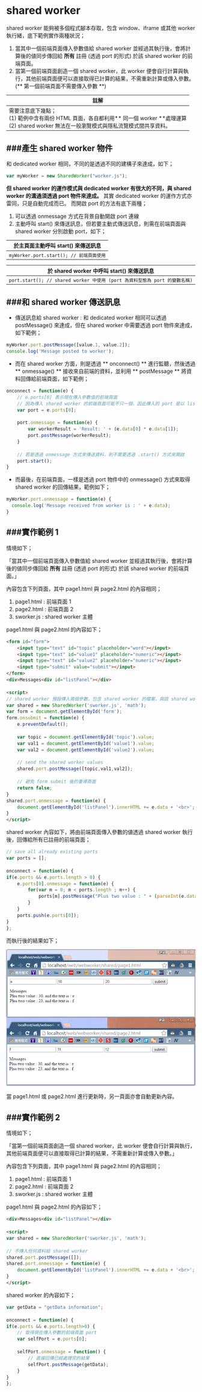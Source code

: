 # shared worker

<script type="text/javascript" src="gitbook/app.js"></script>
<script type="text/javascript" src="js/general.js"></script>

shared worker 能夠被多個程式腳本存取，包含 window、iframe 或其他 worker 執行緒，底下範例實作兩種狀況；
1. 當其中一個前端頁面傳入參數值給 shared worker 並經過其執行後，會將計算後的値同步傳回給 **所有** 註冊 (透過 port 的形式) 於該 shared worker 的前端頁面。
2. 當第一個前端頁面創造一個 shared worker，此 worker 便會自行計算與執行，其他前端頁面便可以直接取得已計算的結果，不需重新計算或傳入參數。(** 第一個前端頁面不需要傳入參數 **)


| 註解 |
| -- |
| 需要注意底下幾點；<br>(1) 範例中含有兩份 HTML 頁面，各自都利用** 同一個 worker **處理運算<br>(2) shared worker 無法在一般瀏覽模式與隱私流覽模式間共享資料。 |

###產生 shared worker 物件
---
和 dedicated worker 相同，不同的是透過不同的建構子來達成，如下；

```Javascript
var myWorker = new SharedWorker("worker.js");
```

**但 shared worker 的運作模式與 dedicated worker 有很大的不同，與 shared worker 的溝通須透過 port 物件來達成。** 其實 dedicated worker 的運作方式亦雷同，只是自動完成而已。
而開啟 port 的方法有底下兩種；

1. 可以透過 onmessage 方式在背景自動開啟 port 連線
2. 主動呼叫 start() 來傳送訊息，但若要主動式傳送訊息，則需在前端頁面與 shared worker 分別啟動 port，如下；

| 於主頁面主動呼叫 start() 來傳送訊息 |
| -- |
| ```myWorker.port.start(); // 前端頁面使用``` |

| 於 shared worker 中呼叫 start() 來傳送訊息 |
| -- |
| ```port.start(); // shared worker 中使用 (port 為資料型態為 port 的變數名稱)``` |

###和 shared worker 傳送訊息
---

* 傳送訊息給 shared worker : 和 dedicated worker 相同可以透過 postMessage() 來達成，但在 shared worker 中需要透過 port 物件來達成，如下範例；

```Javascript
myWorker.port.postMessage([value.1, value.2]);
console.log('Message posted to worker');
```
 
* 而在 shared worker 方面，則是透過 ** onconnect() ** 進行監聽，然後透過 ** onmessage() ** 接收來自前端的資料，並利用 ** postMessage ** 將資料回傳給前端頁面，如下範例；

```Javascript
onconnect = function(e) {
    // e.ports[0] 表示現在傳入參數值的前端頁面
    // 因為傳入 shared worker 的前端頁面可能不只一個，因此傳入的 port 是以 list 方式表示
	var port = e.ports[0];
    
	port.onmessage = function(e) {
		var workerResult = 'Result: ' + (e.data[0] * e.data[1]);
		port.postMessage(workerResult);
	}
    
    // 若是透過 onmessage 方式來傳送資料，則不需要透過 .start() 方式來開啟
	port.start(); 
}
```

* 而最後，在前端頁面，一樣是透過 port 物件中的 onmessage() 方式來取得 shared worker 的回傳結果，範例如下；

```Javascript
myWorker.port.onmessage = function(e) {
  console.log('Message received from worker is : ' + e.data);
}
```

###實作範例 1
---
情境如下；

「當其中一個前端頁面傳入參數值給 shared worker 並經過其執行後，會將計算後的値同步傳回給 **所有** 註冊 (透過 port 的形式) 於該 shared worker 的前端頁面。」

內容包含下列頁面，其中 page1.html 與 page2.html 的內容相同；

1. page1.html : 前端頁面 1
2. page2.html : 前端頁面 2
3. sworker.js : shared worker 主體

page1.html 與 page2.html 的內容如下；

```Html
<form id="form">
	<input type="text" id="topic" placeholder="word"></input>
	<input type="text" id="value1" placeholder="numeric"></input>
	<input type="text" id="value2" placeholder="numeric"></input>
	<input type="submit" value="submit"></input>
</form>
<div>Messages<div id="listPanel"></div>

<script>
// shared worker 預設傳入兩個參數，包含 shared worker 的檔案，與該 shared worker 的名稱
var shared = new SharedWorker('sworker.js', 'math');
var form = document.getElementById('form');
form.onsubmit = function(e) {
	e.preventDefault();
	
	var topic = document.getElementById('topic').value;
	var val1 = document.getElementById('value1').value;
	var val2 = document.getElementById('value2').value;
	
	// send the shared worker values
	shared.port.postMessage([topic,val1,val2]);
	
    // 避免 form submit 後的重導頁面
	return false;
}
shared.port.onmessage = function(e) {
	document.getElementById('listPanel').innerHTML += e.data + '<br>';
}
</script>
```

shared worker 內容如下，將由前端頁面傳入參數的値透過 shared worker 執行後，回傳給所有已註冊的前端頁面；

```Javascript
// save all already existing ports
var ports = [];

onconnect = function(e) {
if(e.ports && e.ports.length > 0) {
	e.ports[0].onmessage = function(e) {
		for(var m = 0; m < ports.length ; m++) {
			ports[m].postMessage("Plus two value : " + (parseInt(e.data[1]) + parseInt(e.data[2])) + ", and the text is : " + e.data[0]);
		}
	}
	ports.push(e.ports[0]);
}
};
```

而執行後的結果如下；

![](images/shared-worker-1.png)

當 page1.html 或 page2.html 進行更新時，另一頁面亦會自動更新內容。

###實作範例 2
---
情境如下；

「當第一個前端頁面創造一個 shared worker，此 worker 便會自行計算與執行，其他前端頁面便可以直接取得已計算的結果，不需重新計算或傳入參數。」

內容包含下列頁面，其中 page1.html 與 page2.html 的內容相同；

1. page1.html : 前端頁面 1
2. page2.html : 前端頁面 2
3. sworker.js : shared worker 主體

page1.html 與 page2.html 的內容如下；

```Html
<div>Messages<div id="listPanel"></div>

<script>
var shared = new SharedWorker('sworker.js', 'math');

// 不傳入任何資料給 shared worker
shared.port.postMessage([]);
shared.port.onmessage = function(e) {
	document.getElementById('listPanel').innerHTML += e.data + '<br>';
}
</script>
```

shared worker 的內容如下；

```Javascript
var getData = "getData information";

onconnect = function(e) {
if(e.ports && e.ports.length>0) {
    // 取得現在傳入參數的前端頁面 port
	var selfPort = e.ports[0];
    
	selfPort.onmessage = function() {
        // 直接回傳已經處理完的結果
		selfPort.postMessage(getData);
	}
}
};
```
